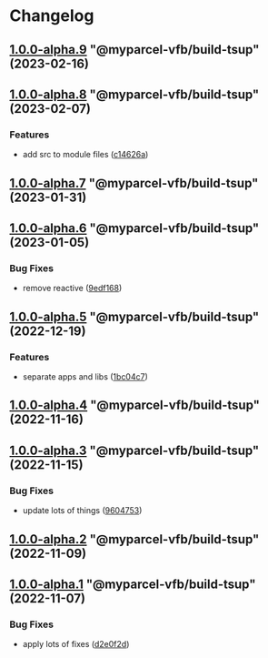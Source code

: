# Changelog

<!-- MONODEPLOY:BELOW -->

## [1.0.0-alpha.9](https://github/myparcelnl/vue-form-builder/compare/@myparcel-vfb/build-tsup@1.0.0-alpha.8...@myparcel-vfb/build-tsup@1.0.0-alpha.9) "@myparcel-vfb/build-tsup" (2023-02-16)




## [1.0.0-alpha.8](https://github/myparcelnl/vue-form-builder/compare/@myparcel-vfb/build-tsup@1.0.0-alpha.7...@myparcel-vfb/build-tsup@1.0.0-alpha.8) "@myparcel-vfb/build-tsup" (2023-02-07)


### Features

* add src to module files ([c14626a](https://github/myparcelnl/vue-form-builder/commit/c14626a2ab1c98464611f83978575a2ce84c53a2))




## [1.0.0-alpha.7](https://github/myparcelnl/vue-form-builder/compare/@myparcel-vfb/build-tsup@1.0.0-alpha.6...@myparcel-vfb/build-tsup@1.0.0-alpha.7) "@myparcel-vfb/build-tsup" (2023-01-31)




## [1.0.0-alpha.6](https://github/myparcelnl/vue-form-builder/compare/@myparcel-vfb/build-tsup@1.0.0-alpha.5...@myparcel-vfb/build-tsup@1.0.0-alpha.6) "@myparcel-vfb/build-tsup" (2023-01-05)


### Bug Fixes

* remove reactive ([9edf168](https://github/myparcelnl/vue-form-builder/commit/9edf168e5499a6d129e5dcaac818c4e3fc1bce99))




## [1.0.0-alpha.5](https://github/myparcelnl/vue-form-builder/compare/@myparcel-vfb/build-tsup@1.0.0-alpha.4...@myparcel-vfb/build-tsup@1.0.0-alpha.5) "@myparcel-vfb/build-tsup" (2022-12-19)


### Features

* separate apps and libs ([1bc04c7](https://github/myparcelnl/vue-form-builder/commit/1bc04c7625e0036bb3d72c40f471902e8232ce71))




## [1.0.0-alpha.4](https://github/myparcelnl/vue-form-builder/compare/@myparcel-vfb/build-tsup@1.0.0-alpha.3...@myparcel-vfb/build-tsup@1.0.0-alpha.4) "@myparcel-vfb/build-tsup" (2022-11-16)

## [1.0.0-alpha.3](https://github/myparcelnl/vue-form-builder/compare/@myparcel-vfb/build-tsup@1.0.0-alpha.2...@myparcel-vfb/build-tsup@1.0.0-alpha.3) "@myparcel-vfb/build-tsup" (2022-11-15)

### Bug Fixes

- update lots of things ([9604753](https://github/myparcelnl/vue-form-builder/commit/960475357653bc8aaae8f9d1cfd9d2cdba6f2f8b))

## [1.0.0-alpha.2](https://github/myparcelnl/vue-form-builder/compare/@myparcel-vfb/build-tsup@1.0.0-alpha.1...@myparcel-vfb/build-tsup@1.0.0-alpha.2) "@myparcel-vfb/build-tsup" (2022-11-09)

## [1.0.0-alpha.1](https://github/myparcelnl/vue-form-builder/compare/@myparcel-vfb/build-tsup@1.0.0-alpha.0...@myparcel-vfb/build-tsup@1.0.0-alpha.1) "@myparcel-vfb/build-tsup" (2022-11-07)

### Bug Fixes

- apply lots of fixes ([d2e0f2d](https://github/myparcelnl/vue-form-builder/commit/d2e0f2d195b354b0ba4a58a20e0f5536d4e28746))
